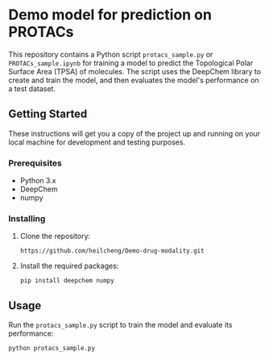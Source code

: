 # Demo model for prediction on PROTACs

This repository contains a Python script `protacs_sample.py` or `PROTACs_sample.ipynb` for training a model to predict the Topological Polar Surface Area (TPSA) of molecules. The script uses the DeepChem library to create and train the model, and then evaluates the model's performance on a test dataset.

## Getting Started

These instructions will get you a copy of the project up and running on your local machine for development and testing purposes.

### Prerequisites

- Python 3.x
- DeepChem
- numpy

### Installing

1. Clone the repository:
    ```
    https://github.com/heilcheng/Demo-drug-modality.git
    ```
2. Install the required packages:
    ```
    pip install deepchem numpy
    ```

## Usage

Run the `protacs_sample.py` script to train the model and evaluate its performance:

```bash
python protacs_sample.py
